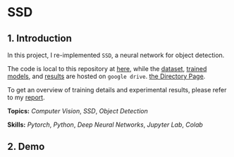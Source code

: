 # SSD

## 1. Introduction

In this project, I re-implemented `SSD`, a neural network for object detection.

The code is local to this repository at [here](SSD.ipynb), while the [dataset](https://drive.google.com/drive/folders/1Itgm6Vcx3QLkQ6PkiE4e5Vhy0lzD9Wrh?usp=sharing), [trained models](https://drive.google.com/drive/folders/1JOf6POQ5lktBwlLyJUWjEcUlP5m-OF-x?usp=sharing), and [results](https://drive.google.com/drive/folders/1__kLojQoJ34xJGeBq6vQSHaEYnW2F2gd?usp=sharing) are hosted on `google drive`. [the Directory Page](https://drive.google.com/drive/folders/1LtuXn9uG88PWn9xhC8dI0DzMTcglCAJw?usp=sharing).

To get an overview of training details and experimental results, please refer to my [report](report.pdf).

**Topics:** _Computer Vision_, _SSD_, _Object Detection_

**Skills:** _Pytorch_, _Python_, _Deep Neural Networks_, _Jupyter Lab_, _Colab_

## 2. Demo
